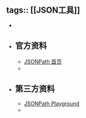 tags:: [[JSON工具]]
---

-
- ## 官方资料
	- [JSONPath 首页](https://goessner.net/articles/JsonPath/index.html)
	-
- ## 第三方资料
	- [JSONPath Playground](https://jsonpath.com/)
	-